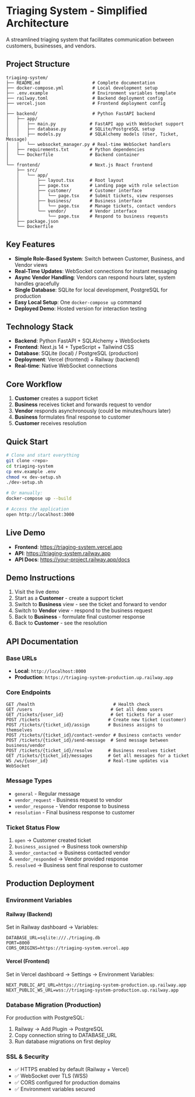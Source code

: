 # Triaging System - Simplified Architecture

A streamlined triaging system that facilitates communication between customers, businesses, and vendors.

## Project Structure

```
triaging-system/
├── README.md                    # Complete documentation
├── docker-compose.yml           # Local development setup
├── .env.example                 # Environment variables template
├── railway.toml                 # Backend deployment config
├── vercel.json                  # Frontend deployment config
│
├── backend/                     # Python FastAPI backend
│   ├── app/
│   │   ├── main.py             # FastAPI app with WebSocket support
│   │   ├── database.py         # SQLite/PostgreSQL setup
│   │   ├── models.py           # SQLAlchemy models (User, Ticket, Message)
│   │   └── websocket_manager.py # Real-time WebSocket handlers
│   ├── requirements.txt        # Python dependencies
│   └── Dockerfile              # Backend container
│
└── frontend/                   # Next.js React frontend
    ├── src/
    │   └── app/
    │       ├── layout.tsx      # Root layout
    │       ├── page.tsx        # Landing page with role selection
    │       ├── customer/       # Customer interface
    │       │   └── page.tsx    # Submit tickets, view responses
    │       ├── business/       # Business interface  
    │       │   └── page.tsx    # Manage tickets, contact vendors
    │       └── vendor/         # Vendor interface
    │           └── page.tsx    # Respond to business requests
    ├── package.json
    └── Dockerfile
```

## Key Features

- **Simple Role-Based System**: Switch between Customer, Business, and Vendor views
- **Real-Time Updates**: WebSocket connections for instant messaging
- **Async Vendor Handling**: Vendors can respond hours later, system handles gracefully
- **Single Database**: SQLite for local development, PostgreSQL for production
- **Easy Local Setup**: One `docker-compose up` command
- **Deployed Demo**: Hosted version for interaction testing

## Technology Stack

- **Backend**: Python FastAPI + SQLAlchemy + WebSockets
- **Frontend**: Next.js 14 + TypeScript + Tailwind CSS
- **Database**: SQLite (local) / PostgreSQL (production)
- **Deployment**: Vercel (frontend) + Railway (backend)
- **Real-time**: Native WebSocket connections

## Core Workflow

1. **Customer** creates a support ticket
2. **Business** receives ticket and forwards request to vendor
3. **Vendor** responds asynchronously (could be minutes/hours later)
4. **Business** formulates final response to customer
5. **Customer** receives resolution

## Quick Start

```bash
# Clone and start everything
git clone <repo>
cd triaging-system
cp env.example .env
chmod +x dev-setup.sh
./dev-setup.sh

# Or manually:
docker-compose up --build

# Access the application
open http://localhost:3000
```

## Live Demo

- **Frontend**: https://triaging-system.vercel.app
- **API**: https://triaging-system.railway.app
- **API Docs**: https://your-project.railway.app/docs

## Demo Instructions

1. Visit the live demo
2. Start as a **Customer** - create a support ticket
3. Switch to **Business** view - see the ticket and forward to vendor
4. Switch to **Vendor** view - respond to the business request
5. Back to **Business** - formulate final customer response
6. Back to **Customer** - see the resolution

## API Documentation

### Base URLs
- **Local**: `http://localhost:8000`
- **Production**: `https://triaging-system-production.up.railway.app`

### Core Endpoints
```
GET /health                              # Health check
GET /users                              # Get all demo users
GET /tickets/{user_id}                  # Get tickets for a user
POST /tickets                          # Create new ticket (customer)
POST /tickets/{ticket_id}/assign       # Business assigns to themselves
POST /tickets/{ticket_id}/contact-vendor # Business contacts vendor
POST /tickets/{ticket_id}/send-message  # Send message between business/vendor
POST /tickets/{ticket_id}/resolve      # Business resolves ticket
GET /tickets/{ticket_id}/messages      # Get all messages for a ticket
WS /ws/{user_id}                       # Real-time updates via WebSocket
```

### Message Types
- `general` - Regular message
- `vendor_request` - Business request to vendor
- `vendor_response` - Vendor response to business
- `resolution` - Final business response to customer

### Ticket Status Flow
1. `open` → Customer created ticket
2. `business_assigned` → Business took ownership
3. `vendor_contacted` → Business contacted vendor
4. `vendor_responded` → Vendor provided response
5. `resolved` → Business sent final response to customer

## Production Deployment

### Environment Variables

#### Railway (Backend)
Set in Railway dashboard → Variables:
```env
DATABASE_URL=sqlite:///./triaging.db
PORT=8000
CORS_ORIGINS=https://triaging-system.vercel.app
```

#### Vercel (Frontend)  
Set in Vercel dashboard → Settings → Environment Variables:
```env
NEXT_PUBLIC_API_URL=https://triaging-system-production.up.railway.app
NEXT_PUBLIC_WS_URL=wss://triaging-system-production.up.railway.app
```

### Database Migration (Production)
For production with PostgreSQL:
1. Railway → Add Plugin → PostgreSQL
2. Copy connection string to DATABASE_URL
3. Run database migrations on first deploy

### SSL & Security
- ✅ HTTPS enabled by default (Railway + Vercel)
- ✅ WebSocket over TLS (WSS)
- ✅ CORS configured for production domains
- ✅ Environment variables secured